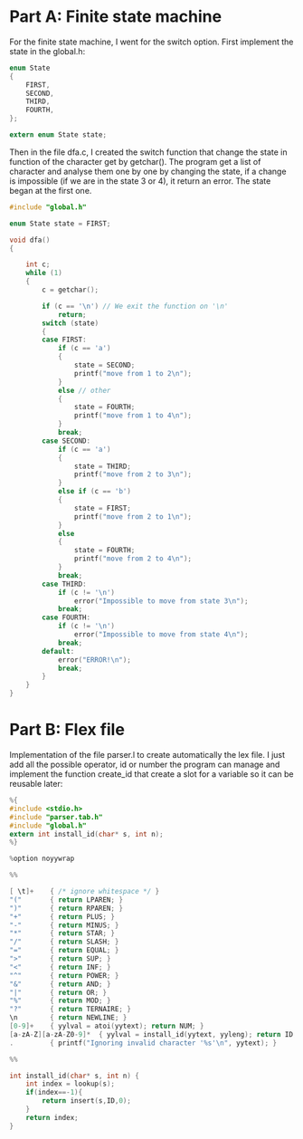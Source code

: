 # Part A: Finite state machine

For the finite state machine, I went for the switch option.
First implement the state in the global.h:

```C
enum State
{
    FIRST,
    SECOND,
    THIRD,
    FOURTH,
};

extern enum State state;
```

Then in the file dfa.c, I created the switch function that change the state in function of the character get by getchar().
The program get a list of character and analyse them one by one by changing the state, if a change is impossible (if we are in the state 3 or 4), it return an error.
The state began at the first one.

```C
#include "global.h"

enum State state = FIRST;

void dfa()
{

    int c;
    while (1)
    {
        c = getchar();

        if (c == '\n') // We exit the function on '\n'
            return;
        switch (state)
        {
        case FIRST:
            if (c == 'a')
            {
                state = SECOND;
                printf("move from 1 to 2\n");
            }
            else // other
            {
                state = FOURTH;
                printf("move from 1 to 4\n");
            }
            break;
        case SECOND:
            if (c == 'a')
            {
                state = THIRD;
                printf("move from 2 to 3\n");
            }
            else if (c == 'b')
            {
                state = FIRST;
                printf("move from 2 to 1\n");
            }
            else
            {
                state = FOURTH;
                printf("move from 2 to 4\n");
            }
            break;
        case THIRD:
            if (c != '\n')
                error("Impossible to move from state 3\n");
            break;
        case FOURTH:
            if (c != '\n')
                error("Impossible to move from state 4\n");
            break;
        default:
            error("ERROR!\n");
            break;
        }
    }
}
```

# Part B: Flex file

Implementation of the file parser.l to create automatically the lex file.
I just add all the possible operator, id or number the program can manage and implement the function create_id that create a slot for a variable so it can be reusable later:

```C
%{
#include <stdio.h>
#include "parser.tab.h"
#include "global.h"
extern int install_id(char* s, int n);
%}

%option noyywrap

%%

[ \t]+    { /* ignore whitespace */ }
"("       { return LPAREN; }
")"       { return RPAREN; }
"+"       { return PLUS; }
"-"       { return MINUS; }
"*"       { return STAR; }
"/"       { return SLASH; }
"="       { return EQUAL; }
">"       { return SUP; }
"<"       { return INF; }
"^"       { return POWER; }
"&"       { return AND; }
"|"       { return OR; }
"%"       { return MOD; }
"?"       { return TERNAIRE; }
\n        { return NEWLINE; }
[0-9]+    { yylval = atoi(yytext); return NUM; }
[a-zA-Z][a-zA-Z0-9]*  { yylval = install_id(yytext, yyleng); return ID; }
.         { printf("Ignoring invalid character '%s'\n", yytext); }

%%

int install_id(char* s, int n) {
    int index = lookup(s);
    if(index==-1){
        return insert(s,ID,0);
    }
    return index;
}
```
